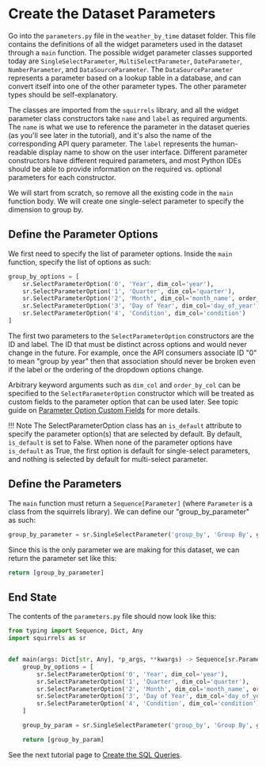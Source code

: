 # Create the Dataset Parameters

Go into the `parameters.py` file in the `weather_by_time` dataset folder. This file contains the definitions of all the widget parameters used in the dataset through a `main` function. The possible widget parameter classes supported today are `SingleSelectParameter`, `MultiSelectParameter`, `DateParameter`, `NumberParameter`, and `DataSourceParameter`. The `DataSourceParameter` represents a parameter based on a lookup table in a database, and can convert itself into one of the other parameter types. The other parameter types should be self-explanatory.

The classes are imported from the `squirrels` library, and all the widget parameter class constructors take `name` and `label` as required arguments. The `name` is what we use to reference the parameter in the dataset queries (as you'll see later in the tutorial), and it's also the name of the corresponding API query parameter. The `label` represents the human-readable display name to show on the user interface. Different parameter constructors have different required parameters, and most Python IDEs should be able to provide information on the required vs. optional parameters for each constructor.

We will start from scratch, so remove all the existing code in the `main` function body. We will create one single-select parameter to specify the dimension to group by.

## Define the Parameter Options

We first need to specify the list of parameter options. Inside the `main` function, specify the list of options as such:

```python
group_by_options = [
    sr.SelectParameterOption('0', 'Year', dim_col='year'),
    sr.SelectParameterOption('1', 'Quarter', dim_col='quarter'),
    sr.SelectParameterOption('2', 'Month', dim_col='month_name', order_by_col='month_order'),
    sr.SelectParameterOption('3', 'Day of Year', dim_col='day_of_year'),
    sr.SelectParameterOption('4', 'Condition', dim_col='condition')
]
```

The first two parameters to the `SelectParameterOption` constructors are the ID and label. The ID that must be distinct across options and would never change in the future. For example, once the API consumers associate ID "0" to mean "group by year" then that association should never be broken even if the label or the ordering of the dropdown options change.

Arbitrary keyword arguments such as `dim_col` and `order_by_col` can be specified to the `SelectParameterOption` constructor which will be treated as custom fields to the parameter option that can be used later. See topic guide on [Parameter Option Custom Fields](../topics/custom-fields.md) for more details.

!!! Note
    The SelectParameterOption class has an `is_default` attribute to specify the parameter option(s) that are selected by default. By default, `is_default` is set to False. When none of the parameter options have `is_default` as True, the first option is default for single-select parameters, and nothing is selected by default for multi-select parameter.

## Define the Parameters

The `main` function must return a `Sequence[Parameter]` (where `Parameter` is a class from the squirrels library). We can define our "group_by_parameter" as such:

```python
group_by_parameter = sr.SingleSelectParameter('group_by', 'Group By', group_by_options)
```

Since this is the only parameter we are making for this dataset, we can return the parameter set like this:

```python
return [group_by_parameter]
```

## End State

The contents of the `parameters.py` file should now look like this:

```python
from typing import Sequence, Dict, Any
import squirrels as sr


def main(args: Dict[str, Any], *p_args, **kwargs) -> Sequence[sr.Parameter]:
    group_by_options = [
        sr.SelectParameterOption('0', 'Year', dim_col='year'),
        sr.SelectParameterOption('1', 'Quarter', dim_col='quarter'),
        sr.SelectParameterOption('2', 'Month', dim_col='month_name', order_by_col='month_order'),
        sr.SelectParameterOption('3', 'Day of Year', dim_col='day_of_year'),
        sr.SelectParameterOption('4', 'Condition', dim_col='condition')
    ]

    group_by_param = sr.SingleSelectParameter('group_by', 'Group By', group_by_options)

    return [group_by_param]
```

See the next tutorial page to [Create the SQL Queries](queries.md).
